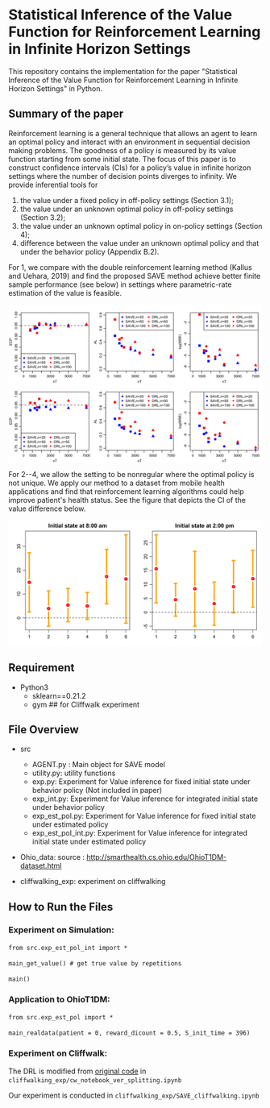 # Statistical Inference of the Value Function for Reinforcement Learning in Infinite Horizon Settings

This repository contains the implementation for the paper "Statistical Inference of the Value Function for Reinforcement Learning in Infinite Horizon Settings" in Python.

## Summary of the paper

Reinforcement learning is a general technique that allows an agent to learn an optimal policy and interact with an environment in sequential decision making problems. The goodness of a policy is measured by its value function starting from some initial state. The focus of this paper is to construct confidence intervals (CIs) for a policy’s value in infinite horizon settings where the number of decision points diverges to infinity. We provide inferential tools for

1. the value under a fixed policy in off-policy settings (Section 3.1);
2. the value under an unknown optimal policy in off-policy settings (Section 3.2);
3. the value under an unknown optimal policy in on-policy settings (Section 4);
4. difference between the value under an unknown optimal policy and that under the behavior policy (Appendix B.2).

For 1, we compare with the double reinforcement learning method (Kallus and Uehara, 2019) and find the proposed SAVE method achieve better finite sample performance (see below) in settings where parametric-rate estimation of the value is feasible.

<img align="center" src="SAB.png" alt="drawing" width="750">

For 2--4, we allow the setting to be nonregular where the optimal policy is not unique. We apply our method to a dataset from mobile health applications and find that reinforcement learning algorithms could help improve patient's health status. See the figure that depicts the CI of the value difference below.

<img align="center" src="CIplot1.png" alt="drawing" width="750">

## Requirement

+ Python3
    + sklearn==0.21.2 
    + gym ## for Cliffwalk experiment

## File Overview


+ src
    + AGENT.py : Main object for SAVE model
    + utility.py: utility functions
    + exp.py: Experiment for Value inference for fixed initial state under behavior policy (Not included in paper)
    + exp_int.py: Experiment for Value inference for integrated initial state under behavior policy
    + exp_est_pol.py: Experiment for Value inference for fixed initial state under estimated policy
    + exp_est_pol_int.py: Experiment for Value inference for integrated initial state under estimated policy
    
+ Ohio_data: source : http://smarthealth.cs.ohio.edu/OhioT1DM-dataset.html

+ cliffwalking_exp: experiment on cliffwalking

## How to Run the Files


### Experiment on Simulation:


`from src.exp_est_pol_int import *`

`main_get_value() # get true value by repetitions` 

`main()`


### Application to OhioT1DM:


`from src.exp_est_pol import *`

`main_realdata(patient = 0, reward_dicount = 0.5, S_init_time = 396)`


### Experiment on Cliffwalk:

The DRL is modified from [original code](https://github.com/CausalML/DoubleReinforcementLearningMDP.git) in `cliffwalking_exp/cw_notebook_ver_splitting.ipynb`

Our experiment is conducted in `cliffwalking_exp/SAVE_cliffwalking.ipynb`







    

